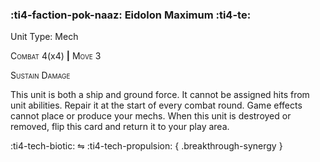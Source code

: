 ### :ti4-faction-pok-naaz: **Eidolon Maximum** :ti4-te:

Unit Type: Mech 

<span style="font-variant:small-caps;">Combat</span> 4(x4) __|__ <span style="font-variant:small-caps;">Move</span> 3

<span style="font-variant:small-caps;">Sustain Damage</span>

This unit is both a ship and ground force.
It cannot be assigned hits from unit abilities.
Repair it at the start of every combat round.
Game effects cannot place or produce your mechs.
When this unit is destroyed or removed, flip this card and return it to your play area.

:ti4-tech-biotic: ⇋ :ti4-tech-propulsion:
{ .breakthrough-synergy }
